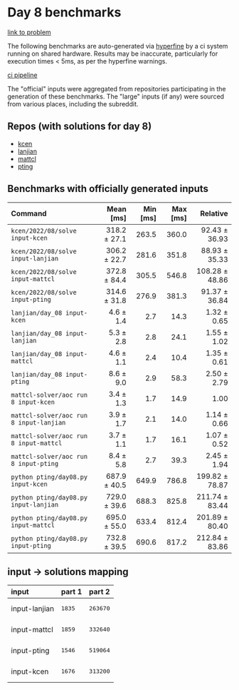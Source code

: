 # Day 8 benchmarks

[link to problem](http://adventofcode.com/2022/day/8)

The following benchmarks are auto-generated via [hyperfine](https://github.com/sharkdp/hyperfine) by a ci system running on shared hardware. Results may be inaccurate, particularly for execution times < 5ms, as per the hyperfine warnings.

[ci pipeline](http://ci.papercode.net:8080/teams/aoc2022/pipelines/aoc-compare-2022)

The "official" inputs were aggregated from repositories participating in the generation of these benchmarks. The "large" inputs (if any) were sourced from various places, including the subreddit.

## Repos (with solutions for day 8)


- [kcen](https://github.com/kcen/AdventOfCode)
- [lanjian](https://github.com/LanJian/aoc-2022)
- [mattcl](https://github.com/mattcl/aoc2022)
- [pting](https://github.com/pting/aoc2022)

## Benchmarks with officially generated inputs
| Command | Mean [ms] | Min [ms] | Max [ms] | Relative |
|:---|---:|---:|---:|---:|
| `kcen/2022/08/solve input-kcen` | 318.2 ± 27.1 | 263.5 | 360.0 | 92.43 ± 36.93 |
| `kcen/2022/08/solve input-lanjian` | 306.2 ± 22.7 | 281.6 | 351.8 | 88.93 ± 35.33 |
| `kcen/2022/08/solve input-mattcl` | 372.8 ± 84.4 | 305.5 | 546.8 | 108.28 ± 48.86 |
| `kcen/2022/08/solve input-pting` | 314.6 ± 31.8 | 276.9 | 381.3 | 91.37 ± 36.84 |
| `lanjian/day_08 input-kcen` | 4.6 ± 1.4 | 2.7 | 14.3 | 1.32 ± 0.65 |
| `lanjian/day_08 input-lanjian` | 5.3 ± 2.8 | 2.8 | 24.1 | 1.55 ± 1.02 |
| `lanjian/day_08 input-mattcl` | 4.6 ± 1.1 | 2.4 | 10.4 | 1.35 ± 0.61 |
| `lanjian/day_08 input-pting` | 8.6 ± 9.0 | 2.9 | 58.3 | 2.50 ± 2.79 |
| `mattcl-solver/aoc run 8 input-kcen` | 3.4 ± 1.3 | 1.7 | 14.9 | 1.00 |
| `mattcl-solver/aoc run 8 input-lanjian` | 3.9 ± 1.7 | 2.1 | 14.0 | 1.14 ± 0.66 |
| `mattcl-solver/aoc run 8 input-mattcl` | 3.7 ± 1.1 | 1.7 | 16.1 | 1.07 ± 0.52 |
| `mattcl-solver/aoc run 8 input-pting` | 8.4 ± 5.8 | 2.7 | 39.3 | 2.45 ± 1.94 |
| `python pting/day08.py input-kcen` | 687.9 ± 40.5 | 649.9 | 786.8 | 199.82 ± 78.87 |
| `python pting/day08.py input-lanjian` | 729.0 ± 39.6 | 688.3 | 825.8 | 211.74 ± 83.44 |
| `python pting/day08.py input-mattcl` | 695.0 ± 55.0 | 633.4 | 812.4 | 201.89 ± 80.40 |
| `python pting/day08.py input-pting` | 732.8 ± 39.5 | 690.6 | 817.2 | 212.84 ± 83.86 |

## input -> solutions mapping
|input|part 1|part 2|
|:---|:---|:---|
|input-lanjian|<pre>1835</pre>|<pre>263670</pre>|
|input-mattcl|<pre>1859</pre>|<pre>332640</pre>|
|input-pting|<pre>1546</pre>|<pre>519064</pre>|
|input-kcen|<pre>1676</pre>|<pre>313200</pre>|
